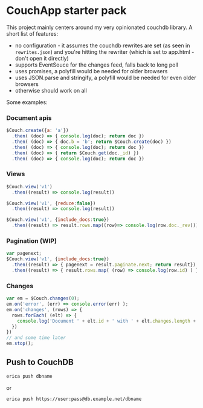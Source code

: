 # CouchApp starter pack

This project mainly centers around my very opinionated couchdb library. A short list of features:

 * no configuration - it assumes the couchdb rewrites are set (as seen in `rewrites.json`) and
you're hitting the rewriter (which is set to app.html - don't open it directly)
 * supports EventSouce for the changes feed, falls back to long poll
 * uses promises, a polyfill would be needed for older browsers
 * uses JSON.parse and stringify, a polyfill would be needed for even older browsers
 * otherwise should work on all

Some examples:

### Document apis

```javascript
$Couch.create({a: 'a'})
  .then( (doc) => { console.log(doc); return doc })
  .then( (doc) => { doc.b = 'b'; return $Couch.create(doc) })
  .then( (doc) => { console.log(doc); return doc })
  .then( (doc) => { return $Couch.get(doc._id) })
  .then( (doc) => { console.log(doc); return doc })
```

### Views

```javascript
$Couch.view('v1')
  .then((result) => console.log(result))

$Couch.view('v1', {reduce:false})
  .then((result) => console.log(result))

$Couch.view('v1', {include_docs:true})
  .then((result) => result.rows.map((row)=> console.log(row.doc._rev)))
```

### Pagination (WIP)

```javascript
var pagenext;
$Couch.view('v1', {include_docs:true})
  .then((result) => { pagenext = result.paginate.next; return result})
  .then((result) => { result.rows.map( (row) => console.log(row.id) ) })
```

### Changes

```javascript
var em = $Couch.changes(0);
em.on('error', (err) => console.error(err) );
em.on('changes', (rows) => {
  rows.forEach( (elt) => {
    console.log('Document ' + elt.id + ' with ' + elt.changes.length + ' changes.')
  })
})
// and some time later
em.stop();
```

## Push to CouchDB

```bash
erica push dbname
```
or
```bash
erica push https://user:pass@db.example.net/dbname
```
